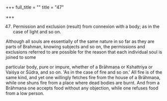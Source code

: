 +++
full_title = ""
title = "47"

+++


47. Permission and exclusion (result) from connexion with a body; as in the case of light and so on.

Although all souls are essentially of the same nature in so far as they are parts of Brahman, knowing subjects and so on, the permissions and exclusions referred to are possible for the reason that each individual soul is joined to some

particular body, pure or impure, whether of a Brāhmaṇa or Kshattriya or Vaiśya or Śūdra, and so on. 'As in the case of fire and so on.' All fire is of the same kind, and yet one willingly fetches fire from the house of a Brāhmaṇa, while one shuns fire from a place where dead bodies are burnt. And from a Brāhmaṇa one accepts food without any objection, while one refuses food from a low person.

